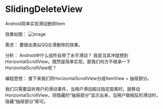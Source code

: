 # SlidingDeleteView
Android简单实现滑动删除Item

效果如图：
![image](https://github.com/yanjunhui2014/SlidingDeleteView/tree/master/gif/滑动删除.gif)

需求：
要做出类似QQ左滑删除的效果。

分析：
Android中什么组件自带了水平滑动？ 我首当其冲就想到HorizontalScrollView。既然是简单实现，那我们何方不继承一下HorizontalScrollView呢？

编程思想：
接下来我们将HorizontalScrollView分成ItemView + 抽屉部分。

我们只需要监听用户的滑动事件，当用户滑动超过指定距离时，就移动HorizontalScrollView，将隐藏的“抽屉部分”显示出来，当用户做相反的滑动时，隐藏“抽屉部分”即可。
